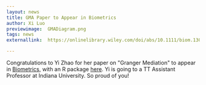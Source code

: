 ```yaml
---
layout: news
title: GMA Paper to Appear in Biometrics
author: Xi Luo
previewimage:  GMADiagram.png
tags: news
externallink:  https://onlinelibrary.wiley.com/doi/abs/10.1111/biom.13056

---
```


Congratulations to Yi Zhao for her paper  on "Granger Mediation" to appear in [Biometrics](https://onlinelibrary.wiley.com/doi/abs/10.1111/biom.13056), with an R package  [here](https://CRAN.R-project.org/package=gma). Yi is going to a TT Assistant Professor at Indiana University.  So proud of you!
